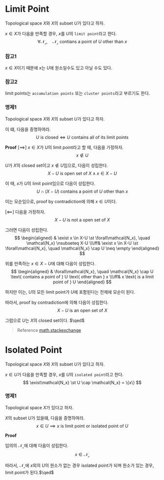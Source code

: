 # Limit Point
Topological space $X$와 $X$의 subset $U$가 있다고 하자.

$x \in X$가 다음을 만족할 경우, $x$를 $U$의 `limit point`라고 한다.
$$ \forall \mathcal{N_x}, \quad \mathcal{N_x} \text{ contians a point of } U \text{ other than } x $$

### 참고1
$x \in X$이기 때문에 $x$는 $U$에 원소일수도 있고 아닐 수도 있다.

### 참고2
limit points는 `accumulation points` 또는 `cluster points`라고 부르기도 한다.

### 명제1
Topological space $X$와 $X$의 subset $U$가 있다고 하자.

이 떄, 다음을 증명하여라.
$$ U \text{ is closed} \iff U \text{ contains all of its limit points} $$

**Proof**
[$\implies$]
$x \in X$가 $U$의 limit point라고 할 때, 다음을 가정하자.
$$ x \notin U $$

$U$가 $X$의 closed set이고 $x \notin U$임으로, 다음이 성립한다.
$$ X-U \text{ is open set of } X \land x \in X-U $$

이 때, $x$가 $U$의 limit point임으로 다음이 성립한다.
$$ U \cap (X-U) \text{ contains a point of } U \text{ other than }x $$

이는 모순임으로, proof by contradiction에 의해 $x \in U$이다.

[$\impliedby$]
다음을 가정하자.
$$ X-U \text{ is not a open set of } X $$

그러면 다음이 성립한다.
$$ \begin{aligned} & \exist x \in X-U \st \forall\mathcal{N_x}, \quad \mathcal{N_x} \nsubseteq X-U \\\iff& \exist x \in X-U \st \forall\mathcal{N_x}, \quad \mathcal{N_x} \cap U \neq \empty \end{aligned} $$

위를 만족하는 $x\in X-U$에 대해 다음이 성립한다.
$$ \begin{aligned} & \forall\mathcal{N_x}, \quad \mathcal{N_x} \cap U \text{ contains a point of } U \text{ other than } x \\\iff& x \text{ is a limit point of } U  \end{aligned} $$

하지만 이는, $U$의 모든 limit point가 $U$에 포함된다는 전제에 모순이 된다.

따라서, proof by contradiction에 의해 다음이 성립한다.
$$ X-U \text{ is an open set of } X $$

그럼으로 $U$는 $X$의 closed set이다. $\qed$

> Reference
> [math.stackexchange](https://math.stackexchange.com/questions/162018/accumulation-points-cluster-points-closed-sets?rq=1)

# Isolated Point
Topological space $X$와 $X$의 subset $U$가 있다고 하자.

$x \in U$가 다음을 만족할 경우, $x$를 $U$의 `isolated point`라고 한다.
$$ \exist\mathcal{N_x} \st U \cap \mathcal{N_x} = \{x\} $$

### 명제1
Topological space $X$가 있다고 하자.

$X$의 subset $U$가 있을떄, 다음을 증명하여라.
$$ x \in U \implies x \text{ is limit point or isolated point of } U $$

**Proof**

임의의 $\mathcal{N_x}$에 대해 다음이 성립한다.
$$ x \in \mathcal{N_x} $$

따라서, $\mathcal{N_x}$에 $x$외의 $U$의 원소가 없는 경우 isolated point가 되며 원소가 있는 경우, limit point가 된다.$\qed$